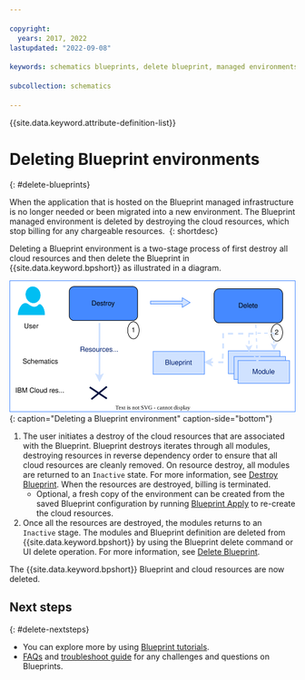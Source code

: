```yaml
---

copyright:
  years: 2017, 2022
lastupdated: "2022-09-08"

keywords: schematics blueprints, delete blueprint, managed environments

subcollection: schematics

---
```


{{site.data.keyword.attribute-definition-list}}

# Deleting Blueprint environments
{: #delete-blueprints}

When the application that is hosted on the Blueprint managed infrastructure is no longer needed or been migrated into a new environment. The Blueprint managed environment is deleted by destroying the cloud resources, which stop billing for any chargeable resources. 
{: shortdesc}

Deleting a Blueprint environment is a two-stage process of first destroy all cloud resources and then delete the Blueprint in {{site.data.keyword.bpshort}} as illustrated in a diagram.

![Deleting a Blueprint environment](../images/sc-bp-delete.svg){: caption="Deleting a Blueprint environment" caption-side="bottom"}

1. The user initiates a destroy of the cloud resources that are associated with the Blueprint. Blueprint destroys iterates through all modules, destroying resources in reverse dependency order to ensure that all cloud resources are cleanly removed. On resource destroy, all modules are returned to an `Inactive` state. For more information, see [Destroy Blueprint](/docs/schematics?topic=schematics-schematics-cli-reference&interface=cli#schematics-blueprint-destroy). When the resources are destroyed, billing is terminated.  
    - Optional, a fresh copy of the environment can be created from the saved Blueprint configuration by running [Blueprint Apply](/docs/schematics?topic=schematics-schematics-cli-reference&interface=cli#schematics-blueprint-install) to re-create the cloud resources. 
2. Once all the resources are destroyed, the modules returns to an `Inactive` stage. The modules and Blueprint definition are deleted from {{site.data.keyword.bpshort}} by using the Blueprint delete command or UI delete operation. For more information, see [Delete Blueprint](/docs/schematics?topic=schematics-schematics-cli-reference&interface=cli#schematics-blueprint-delete). 

The {{site.data.keyword.bpshort}} Blueprint and cloud resources are now deleted. 

## Next steps
{: #delete-nextsteps}

- You can explore more by using [Blueprint tutorials](/docs/schematics?topic=schematics-deploy-schematics-blueprint-cli&interface=cli).
- [FAQs](/docs/schematics?topic=schematics-blueprints-faq) and [troubleshoot guide](/docs/schematics?topic=schematics-bp-create-fails) for any challenges and questions on Blueprints.

